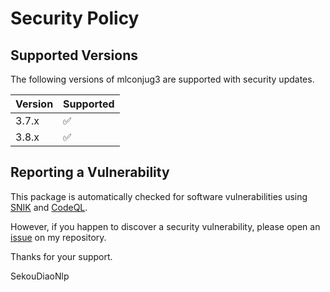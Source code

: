 # Security Policy

## Supported Versions

The following versions of mlconjug3 are supported with security updates.

| Version | Supported          |
| ------- | ------------------ |
| 3.7.x  | :white_check_mark: |
| 3.8.x  | :white_check_mark: |

## Reporting a Vulnerability

This package is automatically checked for software vulnerabilities using [SNIK](https://app.snyk.io/org/sekoudiaonlp/project/f7cb7b42-520b-484b-8a8f-ad7b01c862fd/) and [CodeQL](https://securitylab.github.com/tools/codeql/).

However, if you happen to discover a security vulnerability, please open an [issue](https://github.com/SekouDiaoNlp/mlconjug3/issues) on my repository.

Thanks for your support.

SekouDiaoNlp
